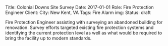 Title: Colonial Downs Site Survey 
Date: 2017-01-01
Role: Fire Protection Engineer
Client: 
City: New Kent, VA 
Tags: Fire Alarm
img: 
Status: draft

Fire Protection Engineer assisting with surveying an abandoned building for renovation. Survey efforts targeted existing fire protection systems and identifying the current protection level as well as what would be required to bring the facility up to modern standards. 
